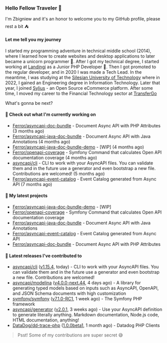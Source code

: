 ### Hello Fellow Traveler 👋

I'm Zbigniew and it's an honor to welcome you to my GitHub profile, please rest a bit ⛺️

#### Let me tell you my journey

I started my programming adventure in technical middle school (2014), where I learned how to create websites and desktop applications to later became a unicorn programmer 🦄. After I got my technical degree, I started working at [Landingi](https://github.com/landingi) as a Junior PHP Developer 🥇. Then I got promoted to the regular developer, and in 2020 I was made a Tech Lead. In the meantime, I was studying at the [Silesian University of Technology](https://www.polsl.pl/en/) where in 2022, I gained an Engineering degree in Information Technology. Later that year, I joined [Sylius](https://github.com/sylius) - an Open Source eCommerce platform. After some time, I moved my career to the Financial Technology sector at [TransferGo](https://github.com/transfergo)

What's gonna be next?

#### 👷 Check out what I'm currently working on

- [Ferror/asyncapi-doc-bundle](https://github.com/Ferror/asyncapi-doc-bundle) - Document Async API with PHP Attributes (3 months ago)
- [Ferror/asyncapi-java-doc-bundle](https://github.com/Ferror/asyncapi-java-doc-bundle) - Document Async API with Java Annotations (4 months ago)
- [Ferror/asyncapi-java-doc-bundle-demo](https://github.com/Ferror/asyncapi-java-doc-bundle-demo) - [WIP] (4 months ago)
- [Ferror/openapi-coverage](https://github.com/Ferror/openapi-coverage) - Symfony Command that calculates Open API documentation coverage (4 months ago)
- [asyncapi/cli](https://github.com/asyncapi/cli) - CLI to work with your AsyncAPI files. You can validate them and in the future use a generator and even bootstrap a new file. Contributions are welcomed! (5 months ago)
- [Ferror/asyncapi-event-catalog](https://github.com/Ferror/asyncapi-event-catalog) - Event Catalog generated from Async API (7 months ago)

#### 🌱 My latest projects

- [Ferror/asyncapi-java-doc-bundle-demo](https://github.com/Ferror/asyncapi-java-doc-bundle-demo) - [WIP]
- [Ferror/openapi-coverage](https://github.com/Ferror/openapi-coverage) - Symfony Command that calculates Open API documentation coverage
- [Ferror/asyncapi-java-doc-bundle](https://github.com/Ferror/asyncapi-java-doc-bundle) - Document Async API with Java Annotations
- [Ferror/asyncapi-event-catalog](https://github.com/Ferror/asyncapi-event-catalog) - Event Catalog generated from Async API
- [Ferror/asyncapi-doc-bundle](https://github.com/Ferror/asyncapi-doc-bundle) - Document Async API with PHP Attributes

#### 🔭 Latest releases I've contributed to

- [asyncapi/cli](https://github.com/asyncapi/cli) ([v1.15.4](https://github.com/asyncapi/cli/releases/tag/v1.15.4), today) - CLI to work with your AsyncAPI files. You can validate them and in the future use a generator and even bootstrap a new file. Contributions are welcomed!
- [asyncapi/modelina](https://github.com/asyncapi/modelina) ([v4.0.0-next.44](https://github.com/asyncapi/modelina/releases/tag/v4.0.0-next.44), 4 days ago) - A library for generating typed models based on inputs such as AsyncAPI, OpenAPI, and JSON Schema documents with high customization
- [symfony/symfony](https://github.com/symfony/symfony) ([v7.1.0-RC1](https://github.com/symfony/symfony/releases/tag/v7.1.0-RC1), 1 week ago) - The Symfony PHP framework
- [asyncapi/generator](https://github.com/asyncapi/generator) ([v2.0.1](https://github.com/asyncapi/generator/releases/tag/v2.0.1), 3 weeks ago) - Use your AsyncAPI definition to generate literally anything. Markdown documentation, Node.js code, HTML documentation, anything!
- [DataDog/dd-trace-php](https://github.com/DataDog/dd-trace-php) ([1.0.0beta1](https://github.com/DataDog/dd-trace-php/releases/tag/1.0.0beta1), 1 month ago) - Datadog PHP Clients

>
> Psst! Some of my contributions are super secret 😅
>
